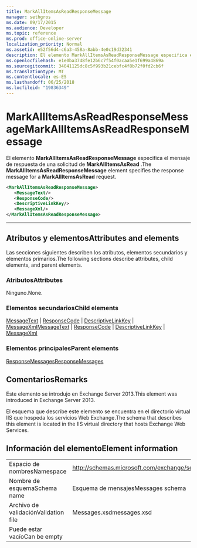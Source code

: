 ```yaml
---
title: MarkAllItemsAsReadResponseMessage
manager: sethgros
ms.date: 09/17/2015
ms.audience: Developer
ms.topic: reference
ms.prod: office-online-server
localization_priority: Normal
ms.assetid: e52f56d4-c6a3-458a-8abb-4e0c19d32341
description: El elemento MarkAllItemsAsReadResponseMessage especifica el mensaje de respuesta de una solicitud de MarkAllItemsAsRead.
ms.openlocfilehash: e1e0ba3748fe12b6c7f54f0acaa5e1f699a4869a
ms.sourcegitcommit: 34041125dc8c5f993b21cebfc4f8b72f0fd2cb6f
ms.translationtype: MT
ms.contentlocale: es-ES
ms.lasthandoff: 06/25/2018
ms.locfileid: "19836349"
---
```

# <a name="markallitemsasreadresponsemessage"></a><span data-ttu-id="9cbfb-103">MarkAllItemsAsReadResponseMessage</span><span class="sxs-lookup"><span data-stu-id="9cbfb-103">MarkAllItemsAsReadResponseMessage</span></span>

<span data-ttu-id="9cbfb-104">El elemento **MarkAllItemsAsReadResponseMessage** especifica el mensaje de respuesta de una solicitud de **MarkAllItemsAsRead** .</span><span class="sxs-lookup"><span data-stu-id="9cbfb-104">The **MarkAllItemsAsReadResponseMessage** element specifies the response message for a **MarkAllItemsAsRead** request.</span></span> 
  
```XML
<MarkAllItemsAsReadResponseMessage>
   <MessageText/>
   <ResponseCode/>
   <DescriptiveLinkKey/>
   <MessageXml/>
</MarkAllItemsAsReadResponseMessage>
```

 ****
## <a name="attributes-and-elements"></a><span data-ttu-id="9cbfb-105">Atributos y elementos</span><span class="sxs-lookup"><span data-stu-id="9cbfb-105">Attributes and elements</span></span>

<span data-ttu-id="9cbfb-106">Las secciones siguientes describen los atributos, elementos secundarios y elementos primarios.</span><span class="sxs-lookup"><span data-stu-id="9cbfb-106">The following sections describe attributes, child elements, and parent elements.</span></span>
  
### <a name="attributes"></a><span data-ttu-id="9cbfb-107">Atributos</span><span class="sxs-lookup"><span data-stu-id="9cbfb-107">Attributes</span></span>

<span data-ttu-id="9cbfb-108">Ninguno.</span><span class="sxs-lookup"><span data-stu-id="9cbfb-108">None.</span></span>
  
### <a name="child-elements"></a><span data-ttu-id="9cbfb-109">Elementos secundarios</span><span class="sxs-lookup"><span data-stu-id="9cbfb-109">Child elements</span></span>

<span data-ttu-id="9cbfb-110">[MessageText](messagetext.md) | [ResponseCode](responsecode.md) | [DescriptiveLinkKey](descriptivelinkkey.md) | [MessageXml](messagexml.md)</span><span class="sxs-lookup"><span data-stu-id="9cbfb-110">[MessageText](messagetext.md) | [ResponseCode](responsecode.md) | [DescriptiveLinkKey](descriptivelinkkey.md) | [MessageXml](messagexml.md)</span></span>
  
### <a name="parent-elements"></a><span data-ttu-id="9cbfb-111">Elementos principales</span><span class="sxs-lookup"><span data-stu-id="9cbfb-111">Parent elements</span></span>

[<span data-ttu-id="9cbfb-112">ResponseMessages</span><span class="sxs-lookup"><span data-stu-id="9cbfb-112">ResponseMessages</span></span>](responsemessages.md)
  
## <a name="remarks"></a><span data-ttu-id="9cbfb-113">Comentarios</span><span class="sxs-lookup"><span data-stu-id="9cbfb-113">Remarks</span></span>

<span data-ttu-id="9cbfb-114">Este elemento se introdujo en Exchange Server 2013.</span><span class="sxs-lookup"><span data-stu-id="9cbfb-114">This element was introduced in Exchange Server 2013.</span></span>
  
<span data-ttu-id="9cbfb-115">El esquema que describe este elemento se encuentra en el directorio virtual IIS que hospeda los servicios Web Exchange.</span><span class="sxs-lookup"><span data-stu-id="9cbfb-115">The schema that describes this element is located in the IIS virtual directory that hosts Exchange Web Services.</span></span>
  
## <a name="element-information"></a><span data-ttu-id="9cbfb-116">Información del elemento</span><span class="sxs-lookup"><span data-stu-id="9cbfb-116">Element information</span></span>

|||
|:-----|:-----|
|<span data-ttu-id="9cbfb-117">Espacio de nombres</span><span class="sxs-lookup"><span data-stu-id="9cbfb-117">Namespace</span></span>  <br/> |http://schemas.microsoft.com/exchange/services/2006/messages  <br/> |
|<span data-ttu-id="9cbfb-118">Nombre de esquema</span><span class="sxs-lookup"><span data-stu-id="9cbfb-118">Schema name</span></span>  <br/> |<span data-ttu-id="9cbfb-119">Esquema de mensajes</span><span class="sxs-lookup"><span data-stu-id="9cbfb-119">Messages schema</span></span>  <br/> |
|<span data-ttu-id="9cbfb-120">Archivo de validación</span><span class="sxs-lookup"><span data-stu-id="9cbfb-120">Validation file</span></span>  <br/> |<span data-ttu-id="9cbfb-121">Messages.xsd</span><span class="sxs-lookup"><span data-stu-id="9cbfb-121">messages.xsd</span></span>  <br/> |
|<span data-ttu-id="9cbfb-122">Puede estar vacío</span><span class="sxs-lookup"><span data-stu-id="9cbfb-122">Can be empty</span></span>  <br/> ||
   

